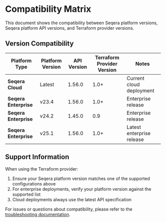 # Compatibility Matrix

This document shows the compatibility between Seqera platform versions, Seqera platform API versions, and Terraform provider versions.

## Version Compatibility

| Platform Type | Platform Version | API Version | Terraform Provider Version | Notes |
|---------------|------------------|-------------|----------------------------|-------|
| **Seqera Cloud** | Latest | 1.56.0 | 1.0+ | Current cloud deployment |
| **Seqera Enterprise** | v23.4 | 1.56.0 | 1.0+ | Enterprise release |
| **Seqera Enterprise** | v24.2 | 1.45.0 | 0.9 | Enterprise release |
| **Seqera Enterprise** | v25.1 | 1.56.0 | 1.0+ | Latest enterprise release |

## Support Information

When using the Terraform provider:

1. Ensure your Seqera platform version matches one of the supported configurations above
2. For enterprise deployments, verify your platform version against the supported list
3. Cloud deployments always use the latest API specification

For issues or questions about compatibility, please refer to the [troubleshooting documentation](internal/troubleshooting.md).
